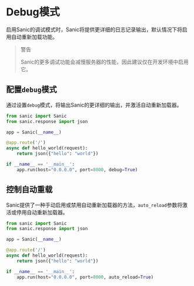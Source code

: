 # Debug模式

启用Sanic的调试模式时，Sanic将提供更详细的日志记录输出，默认情况下将启用自动重新加载功能。

> 警告
>
> Sanic的更多调试功能会减慢服务器的性能，因此建议仅在开发环境中启用它。

## 配置`debug`模式

通过设置`debug`模式，将输出Sanic的更详细的输出，并激活自动重新加载器。

```python
from sanic import Sanic
from sanic.response import json

app = Sanic(__name__)

@app.route('/')
async def hello_world(request):
    return json({"hello": "world"})

if __name__ == '__main__':
    app.run(host="0.0.0.0", port=8000, debug=True)
```

## 控制自动重载

Sanic提供了一种手动启用或禁用自动重新加载器的方法，`auto_reload`参数将激活或停用自动重新加载器。

```python
from sanic import Sanic
from sanic.response import json

app = Sanic(__name__)

@app.route('/')
async def hello_world(request):
    return json({"hello": "world"})

if __name__ == '__main__':
    app.run(host="0.0.0.0", port=8000, auto_reload=True)
```
